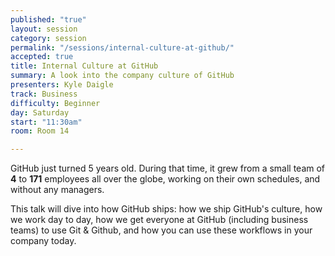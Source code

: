 ```yaml
---
published: "true"
layout: session
category: session
permalink: "/sessions/internal-culture-at-github/"
accepted: true
title: Internal Culture at GitHub
summary: A look into the company culture of GitHub
presenters: Kyle Daigle
track: Business
difficulty: Beginner
day: Saturday
start: "11:30am"
room: Room 14

---
```


GitHub just turned 5 years old. During that time, it grew from a small team of **4** to **171** employees all over the globe, working on their own schedules, and without any managers.

This talk will dive into how GitHub ships: how we ship GitHub's culture, how we work day to day, how we get everyone at GitHub (including business teams) to use Git & Github, and how you can use these workflows in your company today.
